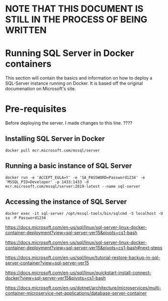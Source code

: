 # NOTE THAT THIS DOCUMENT IS STILL IN THE PROCESS OF BEING WRITTEN

# Running SQL Server in Docker containers
This section will contain the basics and information on how to deploy a SQL-Server instance running on Docker. It is based off the original documenation on Microsoft's site.

# Pre-requisites
Before deploying the server. I made changes to this line. ????

## Installing SQL Server in Docker
`docker pull mcr.microsoft.com/mssql/server`

## Running a basic instance of SQL Server
`docker run -e 'ACCEPT_EULA=Y' -e 'SA_PASSWORD=Password1234' -e 'MSSQL_PID=Developer' -p 1433:1433 -d mcr.microsoft.com/mssql/server:2019-latest --name sql-server`

## Accessing the instance of SQL Server
`docker exec -it sql-server /opt/mssql-tools/bin/sqlcmd -S localhost -U sa -P Password1234`



https://docs.microsoft.com/en-us/sql/linux/sql-server-linux-docker-container-deployment?view=sql-server-ver15&pivots=cs1-bash

https://docs.microsoft.com/en-us/sql/linux/sql-server-linux-docker-container-deployment?view=sql-server-ver15&pivots=cs1-bash#next-steps

https://docs.microsoft.com/en-us/sql/linux/tutorial-restore-backup-in-sql-server-container?view=sql-server-ver15

https://docs.microsoft.com/en-us/sql/linux/quickstart-install-connect-docker?view=sql-server-ver15&pivots=cs1-bash

https://docs.microsoft.com/en-us/dotnet/architecture/microservices/multi-container-microservice-net-applications/database-server-container
